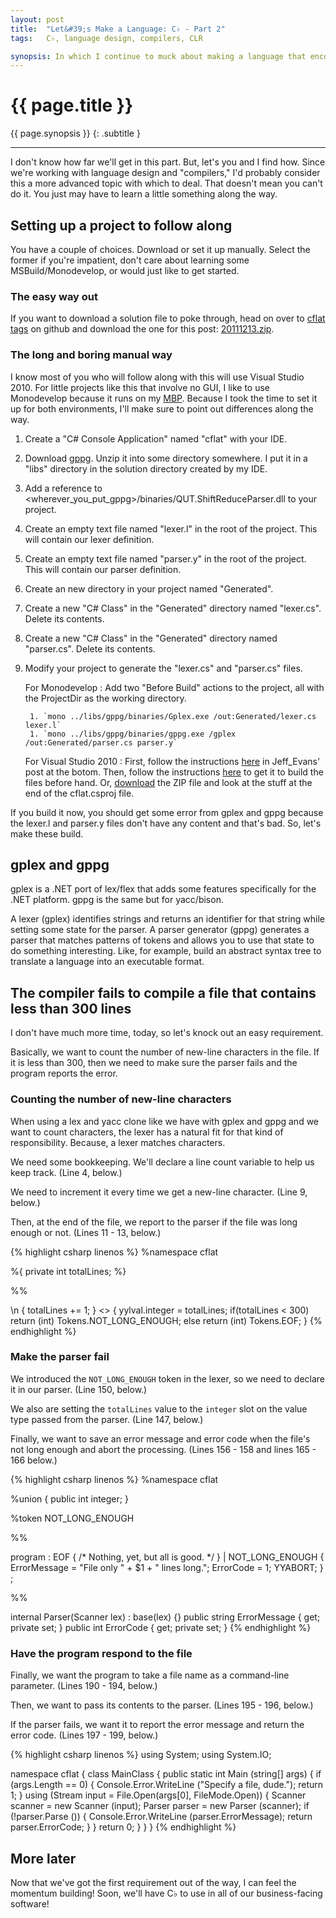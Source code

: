 ```yaml
---
layout: post
title:  "Let&#39;s Make a Language: C♭ - Part 2"
tags:   C♭, language design, compilers, CLR

synopsis: In which I continue to muck about making a language that encourages bad practices.
---
```


# {{ page.title }}

{{ page.synopsis }}
{: .subtitle }

-----

I don't know how far we'll get in this part. But, let's you and I find how.
Since we're working with language design and "compilers," I'd probably
consider this a more advanced topic with which to deal. That doesn't mean you
can't do it. You just may have to learn a little something along the way.

## Setting up a project to follow along

You have a couple of choices. Download or set it up manually. Select the
former if you're impatient, don't care about learning some
MSBuild/Monodevelop, or would just like to get started.

### The easy way out

If you want to download a solution file to poke through, head on over to
[cflat tags](https://github.com/realistschuckle/cflat/tags) on github and
download the one for this post:
[20111213.zip](https://github.com/realistschuckle/cflat/zipball/20111213).


### The long and boring manual way

I know most of you who will follow along with this will use Visual Studio
2010. For little projects like this that involve no GUI, I like to use
Monodevelop because it runs on my [MBP](http://support.apple.com/kb/sp33).
Because I took the time to set it up for both environments, I'll make sure
to point out differences along the way.

1. Create a "C# Console Application" named "cflat" with your IDE.
1. Download [gppg](http://gppg.codeplex.com). Unzip it into some directory
somewhere. I put it in a "libs" directory in the solution directory created
by my IDE.
1. Add a reference to
&lt;wherever_you_put_gppg&gt;/binaries/QUT.ShiftReduceParser.dll to your
project.
1. Create an empty text file named "lexer.l" in the root of the project. This
will contain our lexer definition.
1. Create an empty text file named "parser.y" in the root of the project. This
will contain our parser definition.
1. Create an new directory in your project named "Generated".
1. Create a new "C# Class" in the "Generated" directory named "lexer.cs".
Delete its contents.
1. Create a new "C# Class" in the "Generated" directory named "parser.cs".
Delete its contents.
1. Modify your project to generate the "lexer.cs" and "parser.cs" files.

    For Monodevelop
    : Add two "Before Build" actions to the project, all with the ProjectDir
      as the working directory.
      
        1. `mono ../libs/gppg/binaries/Gplex.exe /out:Generated/lexer.cs lexer.l`
        1. `mono ../libs/gppg/binaries/gppg.exe /gplex /out:Generated/parser.cs parser.y`

    For Visual Studio 2010
    : First, follow the instructions
      [here](http://social.msdn.microsoft.com/forums/en-US/vsx/thread/79f4d7b9-a5af-4cab-92c6-e3cb93caef9d)
      in Jeff_Evans' post at the botom. Then, follow the instructions
      [here](http://www.eriknovales.com/blog/index.php/2009/06/27/using-gppg-and-gplex-with-visual-studio/)
      to get it to build the files before hand. Or,
      [download](https://github.com/realistschuckle/cflat/zipball/20111213) the
      ZIP file and look at the stuff at the end of the cflat.csproj file.

If you build it now, you should get some error from gplex and gppg because the
lexer.l and parser.y files don't have any content and that's bad. So, let's
make these build.

## gplex and gppg

gplex is a .NET port of lex/flex that adds some features specifically for the
.NET platform. gppg is the same but for yacc/bison.

A lexer (gplex) identifies strings and returns an identifier for that string
while setting some state for the parser. A parser generator (gppg) generates
a parser that matches patterns of tokens and allows you to use that state to
do something interesting. Like, for example, build an abstract syntax tree to
translate a language into an executable format.

## The compiler fails to compile a file that contains less than 300 lines

I don't have much more time, today, so let's knock out an easy requirement.

Basically, we want to count the number of new-line characters in the file. If
it is less than 300, then we need to make sure the parser fails and the
program reports the error.

### Counting the number of new-line characters

When using a lex and yacc clone like we have with gplex and gppg and we want
to count characters, the lexer has a natural fit for that kind of
responsibility. Because, a lexer matches characters.

We need some bookkeeping. We'll declare a line count variable to help us keep
track. (Line 4, below.)

We need to increment it every time we get a new-line character. (Line 9,
below.)

Then, at the end of the file, we report to the parser if the file was long
enough or not. (Lines 11 - 13, below.)

{% highlight csharp linenos %}
%namespace cflat

%{
private int totalLines;
%}

%%

\n        { totalLines += 1; }
<<EOF>>   {
            yylval.integer = totalLines;
            if(totalLines < 300) return (int) Tokens.NOT_LONG_ENOUGH;
            else return (int) Tokens.EOF;
          }
{% endhighlight %}

### Make the parser fail

We introduced the `NOT_LONG_ENOUGH` token in the lexer, so we need to declare
it in our parser. (Line 150, below.)

We also are setting the `totalLines` value to the `integer` slot on the value
type passed from the parser. (Line 147, below.)

Finally, we want to save an error message and error code when the file's not
long enough and abort the processing. (Lines 156 - 158 and lines 165 - 166
below.)

{% highlight csharp linenos %}
%namespace cflat

%union {
  public int integer;
}

%token<integer> NOT_LONG_ENOUGH

%%

program : EOF               { /* Nothing, yet, but all is good. */ }
        | NOT_LONG_ENOUGH   { 
                              ErrorMessage = "File only " + $1 + " lines long.";
                              ErrorCode = 1;
                              YYABORT;
                            }
        ;

%%

internal Parser(Scanner lex) : base(lex) {}
public string ErrorMessage { get; private set; }
public int ErrorCode { get; private set; }
{% endhighlight %}

### Have the program respond to the file

Finally, we want the program to take a file name as a command-line parameter.
(Lines 190 - 194, below.)

Then, we want to pass its contents to the parser. (Lines 195 - 196, below.)

If the parser fails, we want it to report the error message and return the
error code. (Lines 197 - 199, below.)

{% highlight csharp linenos %}
using System;
using System.IO;

namespace cflat
{
  class MainClass
  {
    public static int Main (string[] args)
    {
      if (args.Length == 0) {
        Console.Error.WriteLine ("Specify a file, dude.");
        return 1;
      }
      using (Stream input = File.Open(args[0], FileMode.Open)) {
        Scanner scanner = new Scanner (input);
        Parser parser = new Parser (scanner);
        if (!parser.Parse ()) {
          Console.Error.WriteLine (parser.ErrorMessage);
          return parser.ErrorCode;
        }
      }
      return 0;
    }
  }
}
{% endhighlight %}


## More later

Now that we've got the first requirement out of the way, I can feel the
momentum building! Soon, we'll have C♭ to use in all of our business-facing
software!